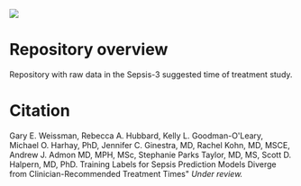 ![](https://zenodo.org/badge/DOI/10.5281/zenodo.10640470.svg)

# Repository overview

Repository with raw data in the Sepsis-3 suggested time of treatment study.

# Citation

Gary E. Weissman, Rebecca A. Hubbard, Kelly L. Goodman-O'Leary, Michael O. Harhay, PhD, Jennifer C. Ginestra, MD, Rachel Kohn, MD, MSCE, Andrew J. Admon MD, MPH, MSc, Stephanie Parks Taylor, MD, MS, Scott D. Halpern, MD, PhD. Training Labels for Sepsis Prediction Models Diverge from Clinician-Recommended Treatment Times" *Under review.*

